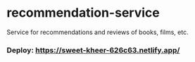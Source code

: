 # recommendation-service

Service for recommendations and reviews of books, films, etc.
### Deploy: https://sweet-kheer-626c63.netlify.app/
